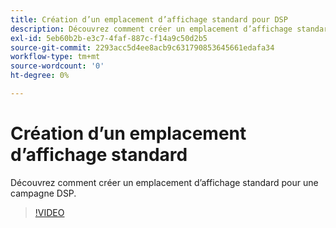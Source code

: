 ```yaml
---
title: Création d’un emplacement d’affichage standard pour DSP
description: Découvrez comment créer un emplacement d’affichage standard.
exl-id: 5eb60b2b-e3c7-4faf-887c-f14a9c50d2b5
source-git-commit: 2293acc5d4ee8acb9c631790853645661edafa34
workflow-type: tm+mt
source-wordcount: '0'
ht-degree: 0%

---
```


# Création d’un emplacement d’affichage standard

Découvrez comment créer un emplacement d’affichage standard pour une campagne DSP.

>[!VIDEO](https://video.tv.adobe.com/v/340454)

